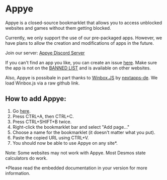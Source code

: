 # Appye

Appye is a closed-source bookmarklet that allows you to access unblocked websites and games without them getting blocked.

Currently, we only support the use of our pre-packaged apps. However, we have plans to allow the creation and modifications of apps in the future.

Join our server: [Appye Discord Server](https://discord.gg/CYjMqNS8K6)

If you can't find an app you like, you can create an issue [here](https://github.com/KUKHUA/Apppye/issues/new?assignees=&labels=&projects=&template=app-game-request.md&title=%5BAPP%5D). Make sure the app is not on the [BANNED LIST](https://github.com/KUKHUA/Apppye/blob/main/BANNEDLIST.md) and is available on other websites.

Also, Appye is possibale in part thanks to [Winbox.JS](https://github.com/nextapps-de/winbox) by [nextapps-de](https://github.com/nextapps-de).
We load Winbox.js via a raw github link.
## How to add Appye:

1. Go [here](https://raw.githubusercontent.com/KUKHUA/Apppye/main/bookmarklet.js).
2. Press CTRL+A, then CTRL+C.
3. Press CTRL+SHIFT+B twice.
4. Right-click the bookmarklet bar and select "Add page..."
5. Choose a name for the bookmarklet (it doesn't matter what you put).
6. Paste the copied URL using CTRL+V.
7. You should now be able to use Appye on any site*.

Note: Some websites may not work with Appye. Most Desmos state calculators do work.

*Please read the embedded documentation in your version for more information.

